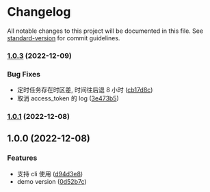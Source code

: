 # Changelog

All notable changes to this project will be documented in this file. See [standard-version](https://github.com/conventional-changelog/standard-version) for commit guidelines.

### [1.0.3](https://github.com/xjq7/lc-helper/compare/v1.0.1...v1.0.3) (2022-12-09)


### Bug Fixes

* 定时任务存在时区差, 时间往后退 8 小时 ([cb17d8c](https://github.com/xjq7/lc-helper/commit/cb17d8cfc6c0396f7475bfa52352741642fe5637))
* 取消 access_token 的 log ([3e473b5](https://github.com/xjq7/lc-helper/commit/3e473b54fda41dd55cea3efd38c2218511889e07))

### [1.0.1](https://github.com/xjq7/lc-helper/compare/v1.0.0...v1.0.1) (2022-12-08)

## 1.0.0 (2022-12-08)


### Features

* 支持 cli 使用 ([d94d3e8](https://github.com/xjq7/lc-helper/commit/d94d3e8a7af560b9ff3fe9b9bc4a971c6838d680))
* demo version ([0d52b7c](https://github.com/xjq7/lc-helper/commit/0d52b7c2bf8a54bb2679ecd25c3f9a8277b3965a))
